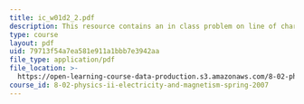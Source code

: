 ```yaml
---
title: ic_w01d2_2.pdf
description: This resource contains an in class problem on line of charge.
type: course
layout: pdf
uid: 79713f54a7ea581e911a1bbb7e3942aa
file_type: application/pdf
file_location: >-
  https://open-learning-course-data-production.s3.amazonaws.com/8-02-physics-ii-electricity-and-magnetism-spring-2007/79713f54a7ea581e911a1bbb7e3942aa_ic_w01d2_2.pdf
course_id: 8-02-physics-ii-electricity-and-magnetism-spring-2007
---
```

